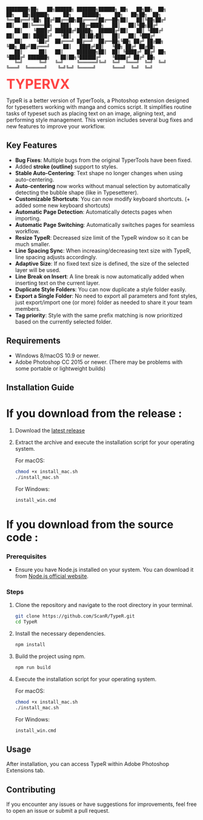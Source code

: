 <div align="right-center">

```
████████╗██╗   ██╗██████╗ ███████╗██████╗ ██╗   ██╗██╗  ██╗               ██╗   ██╗██████╗     ██╗    ██████╗     ██╗   ██╗██╗  ██╗
╚══██╔══╝╚██╗ ██╔╝██╔══██╗██╔════╝██╔══██╗██║   ██║╚██╗██╔╝               ██║   ██║╚════██╗   ███║   ██╔═████╗   ██║   ██║╚██╗██╔╝
   ██║    ╚████╔╝ ██████╔╝█████╗  ██████╔╝██║   ██║ ╚███╔╝                ██║   ██║ █████╔╝   ╚██║   ██║██╔██║   ██║   ██║ ╚███╔╝ 
   ██║     ╚██╔╝  ██╔═══╝ ██╔══╝  ██╔══██╗╚██╗ ██╔╝ ██╔██╗                ╚██╗ ██╔╝██╔═══╝     ██║   ████╔╝██║   ╚██╗ ██╔╝ ██╔██╗ 
   ██║      ██║   ██║     ███████╗██║  ██║ ╚████╔╝ ██╔╝ ██╗                ╚████╔╝ ███████╗    ██║██╗╚██████╔╝    ╚████╔╝ ██╔╝ ██╗
   ╚═╝      ╚═╝   ╚═╝     ╚══════╝╚═╝  ╚═╝  ╚═══╝  ╚═╝  ╚═╝                 ╚═══╝  ╚══════╝    ╚═╝╚═╝ ╚═════╝      ╚═══╝  ╚═╝  ╚═╝
```

<h1 style="color: #ff4444; font-size: 2.5em; margin: 0;">TYPERVX</h1>

</div>

TypeR is a better version of TyperTools, a Photoshop extension designed for typesetters working with manga and comics script. It simplifies routine tasks of typeset such as placing text on an image, aligning text, and performing style management. This version includes several bug fixes and new features to improve your workflow.

## Key Features

- **Bug Fixes**: Multiple bugs from the original TyperTools have been fixed.
- Added **stroke (outline)** support to styles.
- **Stable Auto-Centering**: Text shape no longer changes when using auto-centering.
- **Auto-centering** now works without manual selection by automatically detecting the bubble shape (like in Typesetterer).
- **Customizable Shortcuts**: You can now modify keyboard shortcuts. (+ added some new keyboard shortcuts)  
- **Automatic Page Detection**: Automatically detects pages when importing.  
- **Automatic Page Switching**: Automatically switches pages for seamless workflow.  
- **Resize TypeR**: Decreased size limit of the TypeR window so it can be much smaller.  
- **Line Spacing Sync**: When increasing/decreasing text size with TypeR, line spacing adjusts accordingly.  
- **Adaptive Size**: If no fixed text size is defined, the size of the selected layer will be used.  
- **Line Break on Insert**: A line break is now automatically added when inserting text on the current layer.  
- **Duplicate Style Folders**: You can now duplicate a style folder easily.  
- **Export a Single Folder**: No need to export all parameters and font styles, just export/import one (or more) folder as needed to share it your team members.
- **Tag priority**: Style with the same prefix matching is now prioritized based on the currently selected folder.



## Requirements

- Windows 8/macOS 10.9 or newer.
- Adobe Photoshop CC 2015 or newer.
  (There may be problems with some portable or lightweight builds)

## Installation Guide
# If you download from the release :
1. Download the [latest release](https://github.com/ScanR/TypeR/releases/latest/download/TypeR.zip)
2. Extract the archive and execute the installation script for your operating system.

   For macOS:
   ```sh
   chmod +x install_mac.sh
   ./install_mac.sh
   ```

   For Windows:
   ```sh
   install_win.cmd
   ```

# If you download from the source code :
### Prerequisites

- Ensure you have Node.js installed on your system. You can download it from [Node.js official website](https://nodejs.org/).

### Steps

1. Clone the repository and navigate to the root directory in your terminal.

   ```sh
   git clone https://github.com/ScanR/TypeR.git
   cd TypeR
   ```

2. Install the necessary dependencies.

   ```sh
   npm install
   ```

3. Build the project using npm. 


   ```sh
   npm run build
   ```

4. Execute the installation script for your operating system.

   For macOS:
   ```sh
   chmod +x install_mac.sh
   ./install_mac.sh
   ```

   For Windows:
   ```sh
   install_win.cmd
   ```
## Usage

After installation, you can access TypeR within Adobe Photoshop Extensions tab. 

## Contributing

If you encounter any issues or have suggestions for improvements, feel free to open an issue or submit a pull request.
